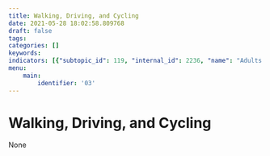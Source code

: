 ```yaml
---
title: Walking, Driving, and Cycling
date: 2021-05-28 18:02:58.809768
draft: false
tags: 
categories: []
keywords: 
indicators: [{"subtopic_id": 119, "internal_id": 2236, "name": "Adults Reporting Driving in the Last 30 Days", "URL": "https://a816-dohbesp.nyc.gov/IndicatorPublic/VisualizationData.aspx?id=2236,719b87,119,Summarize"}, {"subtopic_id": 119, "internal_id": 2238, "name": "Adults Reporting Speeding in the Last 30 Days", "URL": "https://a816-dohbesp.nyc.gov/IndicatorPublic/VisualizationData.aspx?id=2238,719b87,119,Summarize"}]
menu:
    main:
        identifier: '03'
---
```

# Walking, Driving, and Cycling
None
